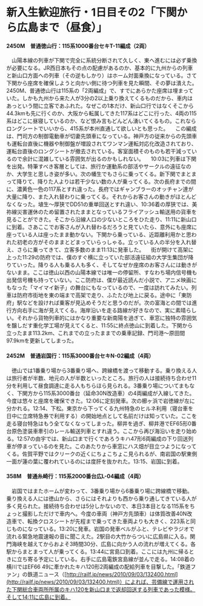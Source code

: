 # 新入生歓迎旅行・1日目その2「下関から広島まで（昼食）」

<div class="section">

#### 2450M　普通徳山行：115系1000番台セキT-11編成（2両）

　山陽本線の列車が下関で完全に系統分断されて久しく、東へ進むには必ず乗換が必要になる。JR西日本もその点の配慮があるのか、基本的に九州からの列車と新山口方面への列車（その逆もしかり）はホーム対面乗換になっている。さて下関から座席を確保しようと向かい側に待つ列車を見た瞬間、その夢は潰えた。2450M、普通徳山行は115系の「2両編成」で、すでにあらかた座席は埋まっていた。しかも九州から来た人が3分の2以上乗り換えてくるものだから、車内はあっという間に立客であふれた。なぜこの1本だけ、新山口行ではなくそこから44.3kmも先に行くのか、大阪から転属してきた117系はどこに行った、4両の115系はどこに昼寝しているのか、など恨み言もどんどん湧いてくるもの。これならロングシートでいいから、415系が本州直通して欲しいとも思った。 　この編成は、門司方の制御電動車が切妻先頭車になっている。神戸方の従来からの先頭車も運転台直後に機器や制御盤が増設されてワンマン運転対応化改造されており、運転台直後のロングシートが撤去されている。客室面積そのものも若干減っているので余計に混雑している雰囲気が出るのかもしれない。 　10:03に列車は下関を出発。特筆すべき客層としては、旅行か運動系の部活やサークルの遠征なのか、大学生と思しき姿が多い。次の幡生でもさらに乗ってくる。新下関でまとまって降りて、降りた人よりは若干少ない数の人が乗ってくる。次の長府までの間に、濃黄色一色の117系とすれ違った。長府ではギャンブラーのオッチャン達が大量に降り、また入れ替わりに乗ってくる。それからお客さんの動きがほとんどなくなった。埴生〜厚狭でDD51の重単回送とすれ違い、10:36着の厚狭では、美祢線災害運休のため留置されたままとなっているフライアッシュ輸送用の貨車を見ることができた。そこから沿線人口の少ないところをひた走り、11:11に新山口に到着。さあここでお客さんが入れ替わるだろうと見ていたら、意外にも座席に座っている人は座ったまま動かない。下関から乗っている、近距離利用かと思われた初老の方がそのままとどまっていらっしゃる。立っている人の半分を入れ替え、さらに乗ってきて、立客多数のまま11:13に発車した。 　街が開けて高架に上った11:29の防府では、僕のすぐ横に立っていた部活遠征組の大学生集団が降りていった。降りる人も乗る人も多く、そしてなぜか座席のお客さんには動きがないまま。ここは徳山以西の山陽本線では唯一の停留所、すなわち場内信号機も出発信号機も持っていない。ここ防府は、僕が最近読んだ小説で、アニメ映画にもなった「マイマイ新子」の舞台にもなっているので、一度は訪れてみたい。列車は防府市街地を東の端まで高架で走り、ふたたび地上に戻る。途中に「東防府」駅などを設ければ乗客が見込めそうだと思うのだが。次の富海との間では進行方向右手に海が見えてくる。海岸沿いを走る路線が好きなので、実に素晴らしい。それから貨物列車的にはかなり重要な新南陽を過ぎて、車窓に独特の雰囲気を醸しだす重化学工場が見えてくると、11:55に終点徳山に到着した。下関から立ったまま113.2km、これまでの立ったままでの乗車記録、門司港〜原田間97.9kmを更新してしまった。

#### 2452M　普通岩国行：115系3000番台セキN-02編成（4両）

　徳山では1番乗り場から3番乗り場へ、跨線橋を渡って移動する。乗り換える人は旅行者が半数、地元の人が半数といったところ。旅行の人は接続待ち合わせ11分を利用して昼食調達に走る人もちらほら見られる。3番乗り場についてまもなく、下関方から115系3000番台（延命30N改造車）の4両編成が入線してきた。今度は悠々と座席を確保できた。12:06に定刻発車。次の櫛ヶ浜で岩徳線が左に分かれる。12:14、下松。東京から下ってくる九州特急のヒルネ利用（寝台車を日中に立席特急券で利用する）の開始地点として名前だけは知っていた。ここを走る寝台特急はもう全てなくなってしまった。柳井を過ぎ、柳井港でEF65形0番台原色塗装車牽引のレール輸送列車とすれ違う。ここから再び海沿いを走り始める。12:57の由宇では、新山口まで行くであろうキハ47形6両編成の下り回送列車が停まっているのを見た。このあたりから車窓にハス畑が目立つようになってくる。佐賀平野ではクリークの近くにちょこちょこ見られるが、南岩国の駅東側一面が蓮の葉に覆われているのには度肝を抜かれた。13:15、岩国に到着。

#### 358M　普通糸崎行：115系2000番台広L-04編成（4両）

　岩国ではまたホームが変わって、3番乗り場から6番乗り場に跨線橋で移動。乗り換える人には徳山から、さらにはそれよりも西から乗り通してきている人が多く見られた。接続待ち合わせは5分しかないので、本日3本目となる115系をちょっと撮影しただけで車内へ。今度の車両（神戸方先頭車）は体質改善40N改造車で、転換クロスシートが先程まで乗ってきた車両よりも大きく、223系と同じものになっている。13:20に発車。岩国の発車ベルがふと、テレビやラジオで流れる緊急地震速報の音に聞こえた。2駅目の大竹からついに広島県に入る。関門海峡を越えてからおよそ3時間30分、広島に向かう人の流れが増えてくる。各駅からまとまって人が乗ってくる。13:44に宮島口到着。ここには九州に帰るときに立ち寄る予定にしている。右手に広島電鉄宮島線が並んで走る。14:08着の横川ではEF66 49に牽かれたキハ120形2両編成の配給列車を目撃した。「鉄道ファン」の鉄道ニュース（[http://railf.jp/news/2010/09/03/132400.html](http://railf.jp/news/2010/09/03/132400.html)）によれば、芸備線で運用された下関総合車両所所属のキハ120を新山口まで返却回送する列車であった模様。そして14:11に広島に到着。</div>